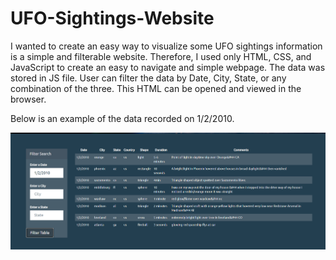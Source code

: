 # UFO-Sightings-Website
I wanted to create an easy way to visualize some UFO sightings information is a simple and filterable website. Therefore, I used only HTML, CSS, and JavaScript to create an easy to navigate and simple webpage. The data was stored in JS file. User can filter the data by Date, City, State, or any combination of the three. This HTML can be opened and viewed in the browser. 

Below is an example of the data recorded on 1/2/2010.


![Sample1](/StarterCode/static/images/092659.png)
